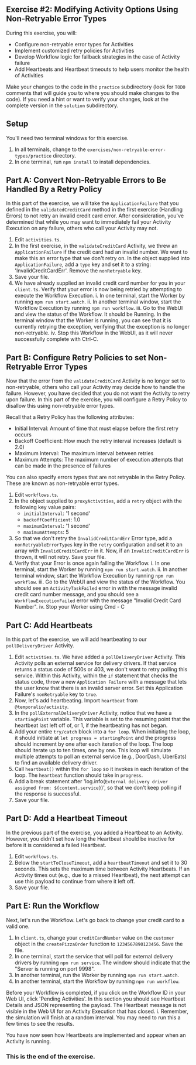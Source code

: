 ## Exercise #2: Modifying Activity Options Using Non-Retryable Error Types

During this exercise, you will:

- Configure non-retryable error types for Activities
- Implement customized retry policies for Activities
- Develop Workflow logic for fallback strategies in the case of Activity failure
- Add Heartbeats and Heartbeat timeouts to help users monitor the health of Activities 

Make your changes to the code in the `practice` subdirectory (look for `TODO` comments that will guide you to where you should make changes to the code). If you need a hint or want to verify your changes, look at the complete version in the `solution` subdirectory.

## Setup

You'll need two terminal windows for this exercise.

1. In all terminals, change to the `exercises/non-retryable-error-types/practice` directory.
2. In one terminal, run `npm install` to install dependencies.

## Part A: Convert Non-Retryable Errors to Be Handled By a Retry Policy

In this part of the exercise, we will take the `ApplicationFailure` that you defined in the `validatedCreditCard` method in the first exercise (Handling Errors) to not retry an invalid credit card error. After consideration, you've determined that while you may want to immediately fail your Activity Execution on any failure, others who call your Activity may not.

1. Edit `activities.ts`.
2. In the first exercise, in the `validateCreditCard` Activity, we threw an `ApplicationFailure` if the credit card had an invalid number. We want to make this an error type that we don't retry on. In the object supplied into `ApplicationFailure`, add a `type` key and set it to a string: 'InvalidCreditCardErr'. Remove the `nonRetryable` key.
3. Save your file.
4. We have already supplied an invalid credit card number for you in your `client.ts`. Verify that your error is now being retried by attempting to execute the Workflow Execution.
    i. In one terminal, start the Worker by running `npm run start.watch`.
    ii. In another terminal window, start the Workflow Execution by running `npm run workflow`.
    iii. Go to the WebUI and view the status of the Workflow. It should be Running. In the terminal window that the Worker is running, you can see that it is currently retrying the exception, verifying that the exception is no longer non-retryable.
    iv. Stop this Workflow in the WebUI, as it will never successfully complete with Ctrl-C.

## Part B: Configure Retry Policies to set Non-Retryable Error Types

Now that the error from the `validateCreditCard` Activity is no longer set to non-retryable, others who call your Activity may decide how to handle the failure. However, you have decided that you do not want the Activity to retry upon failure. In this part of the exercise, you will configure a Retry Policy to disallow this using non-retryable error types.

Recall that a Retry Policy has the following attributes:

- Initial Interval: Amount of time that must elapse before the first retry occurs
- Backoff Coefficient: How much the retry interval increases (default is 2.0)
- Maximum Interval: The maximum interval between retries
- Maximum Attempts: The maximum number of execution attempts that can be made in the presence of failures

You can also specify errors types that are not retryable in the Retry Policy. These are known as non-retryable error types.

1. Edit `workflows.ts`.
2. In the object supplied to `proxyActivities`, add a `retry` object with the following key value pairs: 
   - `initialInterval`: '1 second'
   - `backoffCoefficient`: 1.0
   - `maximumInterval`: '1 second'
   - `maximumAttempts`: 5
3. So that we don't retry the `InvalidCreditCardErr` Error type, add a `nonRetryableErrorTypes` key in the `retry` configuration and set it to an array with `InvalidCreditCardErr` in it. Now, if an `InvalidCreditCardErr` is thrown, it will not retry. Save your file.
4. Verify that your Error is once again failing the Workflow.
    i. In one terminal, start the Worker by running `npm run start.watch`.
    ii. In another terminal window, start the Workflow Execution by running `npm run workflow`.
    iii. Go to the WebUI and view the status of the Workflow. You should see an `ActivityTaskFailed` error in with the message invalid credit card number message, and you should see a `WorkflowExecutionFailed` error with the message "Invalid Credit Card Number".
    iv. Stop your Worker using Cmd - C

## Part C: Add Heartbeats

In this part of the exercise, we will add heartbeating to our `pollDeliveryDriver` Activity.

1. Edit `activities.ts`. We have added a `pollDeliveryDriver` Activity. This Activity polls an external service for delivery drivers. If that service returns a status code of 500s or 403, we don't want to retry polling this service. Within this Activity, within the `if` statement that checks the status code, throw a new `Application Failure` with a message that lets the user know that there is an invalid server error. Set this Application Failure's `nonRetryable` key to `true`.
2. Now, let's add heartbeating. Import `heartbeat` from `@temporalio/activity`.
3. In the `pollExternalDeliveryDriver` Activity, notice that we have a `startingPoint` variable. This variable is set to the resuming point that the heartbeat last left off of, or 1, if the heartbeating has not began.
4. Add your entire `try/catch` block into a `for loop`. When initiating the loop, it should initiate at `let progress = startingPoint` and the progress should increment by one after each iteration of the loop. The loop should iterate up to ten times, one by one. This loop will simulate multiple attempts to poll an external service (e.g., DoorDash, UberEats) to find an available delivery driver.
5. Call `heartbeat()` within the `for loop` so it invokes in each iteration of the loop. The `heartbeat` function should take in `progress`.
6. Add a break statement after 'log.info(`External delivery driver assigned from: ${content.service}`)', so that we don't keep polling if the response is successful.
7. Save your file. 

## Part D: Add a Heartbeat Timeout

In the previous part of the exercise, you added a Heartbeat to an Activity. However, you didn't set how long the Heartbeat should be inactive for before it is considered a failed Heartbeat.

1. Edit `workflows.ts`.
2. Below the `startToCloseTimeout`, add a `heartbeatTimeout` and set it to 30 seconds. This sets the maximum time between Activity Heartbeats. If an Activity times out (e.g., due to a missed Heartbeat), the next attempt can use this payload to continue from where it left off.
3. Save your file.

## Part E: Run the Workflow

Next, let's run the Workflow. Let's go back to change your credit card to a valid one.

1. In `client.ts`, change your `creditCardNumber` value on the `customer` object in the `createPizzaOrder` function to `1234567890123456`. Save the file.
2. In one terminal, start the service that will poll for external delivery drivers by running `npm run service`. The window should indicate that the "Server is running on port 9998".
3. In another terminal, run the Worker by running `npm run start.watch`.
4. In another terminal, start the Workflow by running `npm run workflow`.

Before your Workflow is completed, if you click on the Workflow ID in your Web UI, click 'Pending Activities'. In this section you should see Heartbeat Details and JSON representing the payload. The Heartbeat message is not visible in the Web UI for an Activity Execution that has closed.
    i. Remember, the simulation will finish at a random interval. You may need to run this a few times to see the results.

You have now seen how Heartbeats are implemented and appear when an Activity is running.

### This is the end of the exercise.
